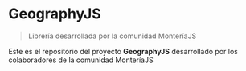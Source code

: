 # GeographyJS

> Librería desarrollada por la comunidad MonteríaJS

Este es el repositorio del proyecto **GeographyJS** desarrollado por los colaboradores de la comunidad MonteríaJS
